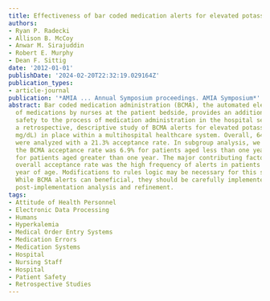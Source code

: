 ```yaml
---
title: Effectiveness of bar coded medication alerts for elevated potassium
authors:
- Ryan P. Radecki
- Allison B. McCoy
- Anwar M. Sirajuddin
- Robert E. Murphy
- Dean F. Sittig
date: '2012-01-01'
publishDate: '2024-02-20T22:32:19.029164Z'
publication_types:
- article-journal
publication: '*AMIA ... Annual Symposium proceedings. AMIA Symposium*'
abstract: Bar coded medication administration (BCMA), the automated electronic verification
  of medications by nurses at the patient bedside, provides an additional layer of
  safety to the process of medication administration in the hospital setting. We performed
  a retrospective, descriptive study of BCMA alerts for elevated potassium (textgreater5.5
  mg/dL) in place within a multihospital healthcare system. Overall, 642 BCMA alerts
  were analyzed with a 21.3% acceptance rate. In subgroup analysis, we found that
  the BCMA acceptance rate was 6.9% for patients aged less than one year, and 85.6%
  for patients aged greater than one year. The major contributing factor to the low
  overall acceptance rate was the high frequency of alerts in patients less than 1
  year of age. Modifications to rules logic may be necessary for this specific population.
  While BCMA alerts can beneficial, they should be carefully implemented with periodic
  post-implementation analysis and refinement.
tags:
- Attitude of Health Personnel
- Electronic Data Processing
- Humans
- Hyperkalemia
- Medical Order Entry Systems
- Medication Errors
- Medication Systems
- Hospital
- Nursing Staff
- Hospital
- Patient Safety
- Retrospective Studies
---
```

